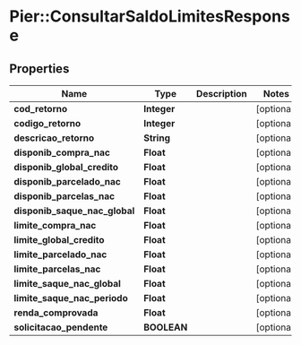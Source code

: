 # Pier::ConsultarSaldoLimitesResponse

## Properties
Name | Type | Description | Notes
------------ | ------------- | ------------- | -------------
**cod_retorno** | **Integer** |  | [optional] 
**codigo_retorno** | **Integer** |  | [optional] 
**descricao_retorno** | **String** |  | [optional] 
**disponib_compra_nac** | **Float** |  | [optional] 
**disponib_global_credito** | **Float** |  | [optional] 
**disponib_parcelado_nac** | **Float** |  | [optional] 
**disponib_parcelas_nac** | **Float** |  | [optional] 
**disponib_saque_nac_global** | **Float** |  | [optional] 
**limite_compra_nac** | **Float** |  | [optional] 
**limite_global_credito** | **Float** |  | [optional] 
**limite_parcelado_nac** | **Float** |  | [optional] 
**limite_parcelas_nac** | **Float** |  | [optional] 
**limite_saque_nac_global** | **Float** |  | [optional] 
**limite_saque_nac_periodo** | **Float** |  | [optional] 
**renda_comprovada** | **Float** |  | [optional] 
**solicitacao_pendente** | **BOOLEAN** |  | [optional] 



